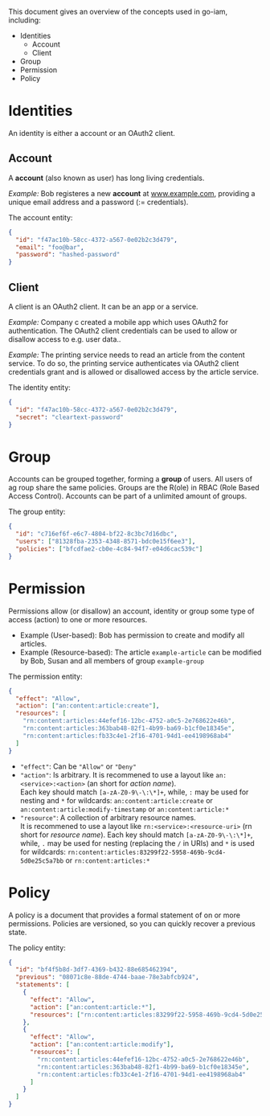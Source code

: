 This document gives an overview of the concepts used in go-iam, including:

* Identities
  * Account
  * Client
* Group
* Permission
* Policy

# Identities

An identity is either a account or an OAuth2 client.

## Account

A **account** (also known as user) has long living credentials.

*Example:* Bob registeres a new **account** at www.example.com, providing a unique email address and a password (:= credentials).

The account entity:

```json
{
  "id": "f47ac10b-58cc-4372-a567-0e02b2c3d479",
  "email": "foo@bar",
  "password": "hashed-password"
}
```

## Client

A client is an OAuth2 client. It can be an app or a service.

*Example:* Company c created a mobile app which uses OAuth2 for authentication. The OAuth2 client credentials can be used to allow or disallow access to e.g. user data..

*Example:* The printing service needs to read an article from the content service. To do so, the printing service authenticates via OAuth2 client credentials grant and is allowed or disallowed access by the article service.

The identity entity:

```json
{
  "id": "f47ac10b-58cc-4372-a567-0e02b2c3d479",
  "secret": "cleartext-password"
}
```

# Group

Accounts can be grouped together, forming a **group** of users. All users of ag roup
share the same policies. Groups are the R(ole) in RBAC (Role Based Access Control).
Accounts can be part of a unlimited amount of groups.

The group entity:

```json
{
  "id": "c716ef6f-e6c7-4804-bf22-8c3bc7d16dbc",
  "users": ["81328fba-2353-4348-8571-bdc0e15f6ee3"],
  "policies": ["bfcdfae2-cb0e-4c84-94f7-e04d6cac539c"]
}
```

# Permission

Permissions allow (or disallow) an account, identity or group some type of access (action) to one or more resources.

* Example (User-based): Bob has permission to create and modify all articles.
* Example (Resource-based): The article `example-article` can be modified by Bob, Susan and all members of group `example-group`

The permission entity:

```json
{
  "effect": "Allow",
  "action": ["an:content:article:create"],
  "resources": [
    "rn:content:articles:44efef16-12bc-4752-a0c5-2e768622e46b",
    "rn:content:articles:363bab48-82f1-4b99-ba69-b1cf0e18345e",
    "rn:content:articles:fb33c4e1-2f16-4701-94d1-ee4198968ab4"
  ]
}
```

* `"effect"`: Can be `"Allow"` or `"Deny"`
* `"action"`: Is arbitrary. It is recommened to use a layout like `an:<service>:<action>` (an short for *action name*).  
Each key should match `[a-zA-Z0-9\-\:\*]+`, while, `:` may be used for nesting and `*` for wildcards:
`an:content:article:create` or `an:content:article:modify-timestamp` or `an:content:article:*`
* `"resource"`: A collection of arbitrary resource names.  
It is recommened to use a layout like `rn:<service>:<resource-uri>` (rn short for *resource name*).
Each key should match `[a-zA-Z0-9\-\:\*]+`, while, `.` may be used for nesting (replacing the `/` in URIs) and `*` is used for wildcards:
`rn:content:articles:83299f22-5958-469b-9cd4-5d0e25c5a7bb` or `rn:content:articles:*`

# Policy

A policy is a document that provides a formal statement of on or more permissions. Policies are versioned, so you can quickly recover a previous state.

The policy entity:

```json
{
  "id": "bf4f5b8d-3df7-4369-b432-88e685462394",
  "previous": "08071c8e-88de-4744-baae-78e3abfcb924",
  "statements": [
    {
      "effect": "Allow",
      "action": ["an:content:article:*"],
      "resources": ["rn:content:articles:83299f22-5958-469b-9cd4-5d0e25c5a7bb"]
    },
    {
      "effect": "Allow",
      "action": ["an:content:article:modify"],
      "resources": [
        "rn:content:articles:44efef16-12bc-4752-a0c5-2e768622e46b",
        "rn:content:articles:363bab48-82f1-4b99-ba69-b1cf0e18345e",
        "rn:content:articles:fb33c4e1-2f16-4701-94d1-ee4198968ab4"
      ]
    }
  ]
}
```
